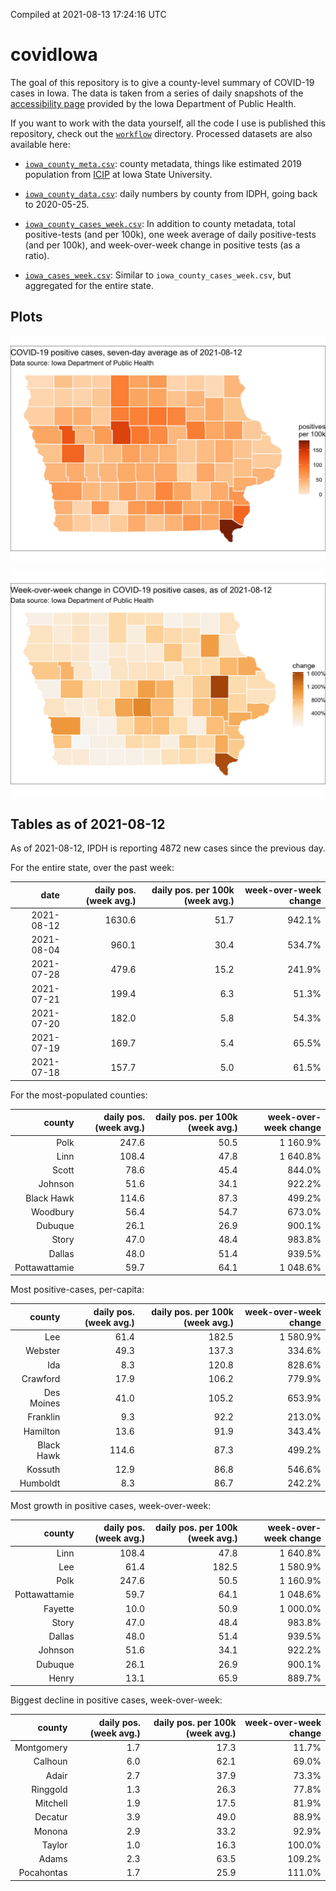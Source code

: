 Compiled at 2021-08-13 17:24:16 UTC

<!-- README.md is generated from README.Rmd. Please edit that file -->

# covidIowa

<!-- badges: start -->

<!-- badges: end -->

The goal of this repository is to give a county-level summary of
COVID-19 cases in Iowa. The data is taken from a series of daily
snapshots of the [accessibility
page](https://coronavirus.iowa.gov/pages/access) provided by the Iowa
Department of Public Health.

If you want to work with the data yourself, all the code I use is
published this repository, check out the [`workflow`](workflow)
directory. Processed datasets are also available here:

  - [`iowa_county_meta.csv`](https://raw.githubusercontent.com/ijlyttle/covidIowa/master/workflow/data/99-publish/iowa_county_meta.csv):
    county metadata, things like estimated 2019 population from
    [ICIP](https://www.icip.iastate.edu/tables/population/counties-estimates)
    at Iowa State University.

  - [`iowa_county_data.csv`](https://raw.githubusercontent.com/ijlyttle/covidIowa/master/workflow/data/99-publish/iowa_county_data.csv):
    daily numbers by county from IDPH, going back to 2020-05-25.

  - [`iowa_county_cases_week.csv`](https://raw.githubusercontent.com/ijlyttle/covidIowa/master/workflow/data/99-publish/iowa_county_data.csv):
    In addition to county metadata, total positive-tests (and per 100k),
    one week average of daily positive-tests (and per 100k), and
    week-over-week change in positive tests (as a ratio).

  - [`iowa_cases_week.csv`](https://raw.githubusercontent.com/ijlyttle/covidIowa/master/workflow/data/99-publish/iowa_cases_week.csv):
    Similar to `iowa_county_cases_week.csv`, but aggregated for the
    entire state.

## Plots

![](workflow/data/99-publish/iowa_cases.png)

![](workflow/data/99-publish/iowa_change.png)

## Tables as of 2021-08-12

As of 2021-08-12, IPDH is reporting 4872 new cases since the previous
day.

For the entire state, over the past week:

|       date | daily pos. (week avg.) | daily pos. per 100k (week avg.) | week-over-week change |
| ---------: | ---------------------: | ------------------------------: | --------------------: |
| 2021-08-12 |                 1630.6 |                            51.7 |                942.1% |
| 2021-08-04 |                  960.1 |                            30.4 |                534.7% |
| 2021-07-28 |                  479.6 |                            15.2 |                241.9% |
| 2021-07-21 |                  199.4 |                             6.3 |                 51.3% |
| 2021-07-20 |                  182.0 |                             5.8 |                 54.3% |
| 2021-07-19 |                  169.7 |                             5.4 |                 65.5% |
| 2021-07-18 |                  157.7 |                             5.0 |                 61.5% |

For the most-populated counties:

|        county | daily pos. (week avg.) | daily pos. per 100k (week avg.) | week-over-week change |
| ------------: | ---------------------: | ------------------------------: | --------------------: |
|          Polk |                  247.6 |                            50.5 |              1 160.9% |
|          Linn |                  108.4 |                            47.8 |              1 640.8% |
|         Scott |                   78.6 |                            45.4 |                844.0% |
|       Johnson |                   51.6 |                            34.1 |                922.2% |
|    Black Hawk |                  114.6 |                            87.3 |                499.2% |
|      Woodbury |                   56.4 |                            54.7 |                673.0% |
|       Dubuque |                   26.1 |                            26.9 |                900.1% |
|         Story |                   47.0 |                            48.4 |                983.8% |
|        Dallas |                   48.0 |                            51.4 |                939.5% |
| Pottawattamie |                   59.7 |                            64.1 |              1 048.6% |

Most positive-cases, per-capita:

|     county | daily pos. (week avg.) | daily pos. per 100k (week avg.) | week-over-week change |
| ---------: | ---------------------: | ------------------------------: | --------------------: |
|        Lee |                   61.4 |                           182.5 |              1 580.9% |
|    Webster |                   49.3 |                           137.3 |                334.6% |
|        Ida |                    8.3 |                           120.8 |                828.6% |
|   Crawford |                   17.9 |                           106.2 |                779.9% |
| Des Moines |                   41.0 |                           105.2 |                653.9% |
|   Franklin |                    9.3 |                            92.2 |                213.0% |
|   Hamilton |                   13.6 |                            91.9 |                343.4% |
| Black Hawk |                  114.6 |                            87.3 |                499.2% |
|    Kossuth |                   12.9 |                            86.8 |                546.6% |
|   Humboldt |                    8.3 |                            86.7 |                242.2% |

Most growth in positive cases, week-over-week:

|        county | daily pos. (week avg.) | daily pos. per 100k (week avg.) | week-over-week change |
| ------------: | ---------------------: | ------------------------------: | --------------------: |
|          Linn |                  108.4 |                            47.8 |              1 640.8% |
|           Lee |                   61.4 |                           182.5 |              1 580.9% |
|          Polk |                  247.6 |                            50.5 |              1 160.9% |
| Pottawattamie |                   59.7 |                            64.1 |              1 048.6% |
|       Fayette |                   10.0 |                            50.9 |              1 000.0% |
|         Story |                   47.0 |                            48.4 |                983.8% |
|        Dallas |                   48.0 |                            51.4 |                939.5% |
|       Johnson |                   51.6 |                            34.1 |                922.2% |
|       Dubuque |                   26.1 |                            26.9 |                900.1% |
|         Henry |                   13.1 |                            65.9 |                889.7% |

Biggest decline in positive cases, week-over-week:

|     county | daily pos. (week avg.) | daily pos. per 100k (week avg.) | week-over-week change |
| ---------: | ---------------------: | ------------------------------: | --------------------: |
| Montgomery |                    1.7 |                            17.3 |                 11.7% |
|    Calhoun |                    6.0 |                            62.1 |                 69.0% |
|      Adair |                    2.7 |                            37.9 |                 73.3% |
|   Ringgold |                    1.3 |                            26.3 |                 77.8% |
|   Mitchell |                    1.9 |                            17.5 |                 81.9% |
|    Decatur |                    3.9 |                            49.0 |                 88.9% |
|     Monona |                    2.9 |                            33.2 |                 92.9% |
|     Taylor |                    1.0 |                            16.3 |                100.0% |
|      Adams |                    2.3 |                            63.5 |                109.2% |
| Pocahontas |                    1.7 |                            25.9 |                111.0% |
